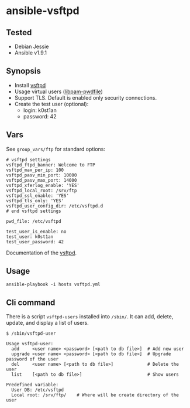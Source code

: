 # ansible-vsftpd
## Tested

  - Debian Jessie
  - Ansible v1.9.1


## Synopsis

  - Install [vsftpd](https://security.appspot.com/vsftpd.html)
  - Usage virtual users ([libpam-pwdfile](https://github.com/tiwe-de/libpam-pwdfile))
  - Support TLS. Default is enabled only security connections.
  - Create the test user (optional):
    - login: k0st1an
    - password: 42


## Vars

See `group_vars/ftp` for standard options:

    # vsftpd settings
    vsftpd_ftpd_banner: Welcome to FTP
    vsftpd_max_per_ip: 100
    vsftpd_pasv_min_port: 10000
    vsftpd_pasv_max_port: 14000
    vsftpd_xferlog_enable: 'YES'
    vsftpd_local_root: /srv/ftp
    vsftpd_ssl_enable: 'YES'
    vsftpd_tls_only: 'YES'
    vsftpd_user_config_dir: /etc/vsftpd.d
    # end vsftpd settings

    pwd_file: /etc/vsftpd

    test_user_is_enable: no
    test_user: k0st1an
    test_user_password: 42

Documentation of the [vsftpd](https://security.appspot.com/vsftpd/vsftpd_conf.html).

## Usage

```
ansible-playbook -i hosts vsftpd.yml
```

## Cli command

There is a script `vsftpd-users` installed into `/sbin/`. It can add, delete, update, and display
a list of users.

```
$ /sbin/vsftpd-user

Usage vsftpd-user:
  add     <user name> <password> [<path to db file>]  # Add new user
  upgrade <user name> <password> [<path to db file>]  # Upgrade password of the user
  del     <user name> [<path to db file>]             # Delete the user
  list    [<path to db file>]                         # Show users

Predefined variable:
  User DB: /etc/vsftpd
  Local root: /srv/ftp/    # Where will be create directory of the user
```
